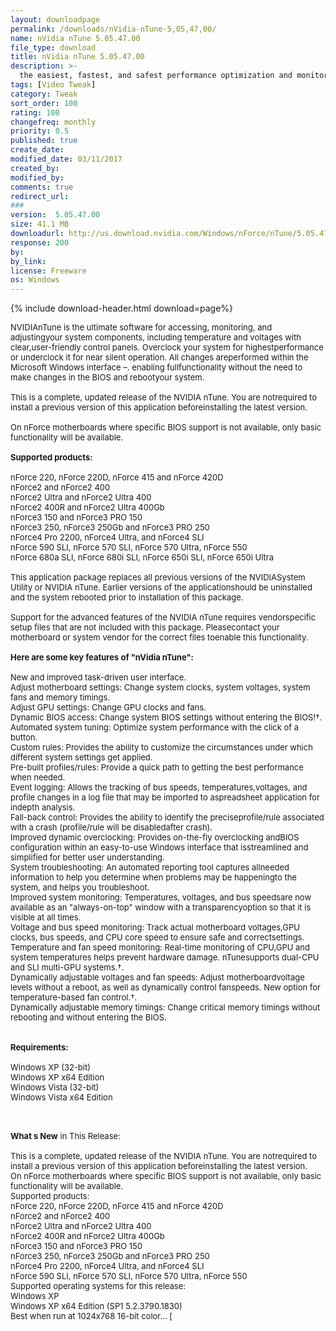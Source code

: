 ```yaml
---
layout: downloadpage
permalink: /downloads/nVidia-nTune-5,05,47,00/
name: nVidia nTune 5.05.47.00
file_type: download
title: nVidia nTune 5.05.47.00
description: >-
  the easiest, fastest, and safest performance optimization and monitoring application available for your PC
tags: [Video Tweak]
category: Tweak
sort_order: 100
rating: 100
changefreq: monthly
priority: 0.5
published: true
create_date: 
modified_date: 03/11/2017
created_by: 
modified_by: 
comments: true
redirect_url: 
### 
version:  5.05.47.00
size: 41.1 MB
downloadurl: http://us.download.nvidia.com/Windows/nForce/nTune/5.05.47.00/5.05.47.00_ntune_winxp_international.exe
response: 200
by: 
by_link: 
license: Freeware
os: Windows
---
```


{% include download-header.html download=page%}

<p style="fix-download-text !important">
<p><font size="2"><p>NVIDIAnTune is the ultimate software for accessing, monitoring, and adjustingyour system components, including temperature and voltages with clear,user-friendly control panels. Overclock your system for highestperformance or underclock it for near silent operation. All changes areperformed within the Microsoft Windows interface –. enabling fullfunctionality without the need to make changes in the BIOS and rebootyour system. <br />
<br />
This is a complete, updated release of the NVIDIA nTune. You are notrequired to install a previous version of this application beforeinstalling the latest version. <br />
<br />
On nForce motherboards where specific BIOS support is not available, only basic functionality will be available. <br />
<br />
<strong>Supported products:</strong><br />
<br />
nForce 220, nForce 220D, nForce 415 and nForce 420D <br />
nForce2 and nForce2 400 <br />
nForce2 Ultra and nForce2 Ultra 400 <br />
nForce2 400R and nForce2 Ultra 400Gb <br />
nForce3 150 and nForce3 PRO 150 <br />
nForce3 250, nForce3 250Gb and nForce3 PRO 250 <br />
nForce4 Pro 2200, nForce4 Ultra, and nForce4 SLI <br />
nForce 590 SLI, nForce 570 SLI, nForce 570 Ultra, nForce 550 <br />
nForce 680a SLI, nForce 680i SLI, nForce 650i SLI, nForce 650i Ultra<br />
<br />
This application package replaces all previous versions of the NVIDIASystem Utility or NVIDIA nTune. Earlier versions of the applicationshould be uninstalled and the system rebooted prior to installation of this package. <br />
<br />
Support for the advanced features of the NVIDIA nTune requires vendorspecific setup files that are not included with this package. Pleasecontact your motherboard or system vendor for the correct files toenable this functionality.<br />
<br />
<span><strong>Here are some key features of "nVidia nTune":</strong></span><br />
<br />
New and improved task-driven user interface.<br />
Adjust motherboard settings: Change system clocks, system voltages, system fans and memory timings.<br />
Adjust GPU settings: Change GPU clocks and fans.<br />
Dynamic BIOS access: Change system BIOS settings without entering the BIOS!†.<br />
Automated system tuning: Optimize system performance with the click of a button.<br />
Custom rules: Provides the ability to customize the circumstances under which different system settings get applied.<br />
Pre-built profiles/rules: Provide a quick path to getting the best performance when needed.<br />
Event logging: Allows the tracking of bus speeds, temperatures,voltages, and profile changes in a log file that may be imported to aspreadsheet application for indepth analysis.<br />
Fall-back control: Provides the ability to identify the preciseprofile/rule associated with a crash (profile/rule will be disabledafter crash).<br />
Improved dynamic overclocking: Provides on-the-fly overclocking andBIOS configuration within an easy-to-use Windows interface that isstreamlined and simplified for better user understanding. <br />
System troubleshooting: An automated reporting tool captures allneeded information to help you determine when problems may be happeningto the system, and helps you troubleshoot.<br />
Improved system monitoring: Temperatures, voltages, and bus speedsare now available as an "always-on-top" window with a transparencyoption so that it is visible at all times.<br />
Voltage and bus speed monitoring: Track actual motherboard voltages,GPU clocks, bus speeds, and CPU core speed to ensure safe and correctsettings.<br />
Temperature and fan speed monitoring: Real-time monitoring of CPU,GPU and system temperatures helps prevent hardware damage. nTunesupports dual-CPU and SLI multi-GPU systems.†.<br />
Dynamically adjustable voltages and fan speeds: Adjust motherboardvoltage levels without a reboot, as well as dynamically control fanspeeds. New option for temperature-based fan control.†.<br />
Dynamically adjustable memory timings: Change critical memory timings without rebooting and without entering the BIOS. <br />
<br />
<br />
<span><strong>Requirements:</strong></span><br />
<br />
Windows XP (32-bit) <br />
Windows XP x64 Edition <br />
Windows Vista (32-bit) <br />
Windows Vista x64 Edition </p>
<div class="celltext_big"><br />
<br />
<strong>What s New</strong> in This Release:<br />
<br />
This is a complete, updated release of the NVIDIA nTune. You are notrequired to install a previous version of this application beforeinstalling the latest version. <br />
On nForce motherboards where specific BIOS support is not available, only basic functionality will be available. <br />
Supported products: <br />
nForce 220, nForce 220D, nForce 415 and nForce 420D <br />
nForce2 and nForce2 400 <br />
nForce2 Ultra and nForce2 Ultra 400 <br />
nForce2 400R and nForce2 Ultra 400Gb <br />
nForce3 150 and nForce3 PRO 150 <br />
nForce3 250, nForce3 250Gb and nForce3 PRO 250 <br />
nForce4 Pro 2200, nForce4 Ultra, and nForce4 SLI <br />
nForce 590 SLI, nForce 570 SLI, nForce 570 Ultra, nForce 550 <br />
Supported operating systems for this release: <br />
Windows XP <br />
Windows XP x64 Edition (SP1 5.2.3790.1830) <br />
Best when run at 1024x768 16-bit color... [</div></p></p>
